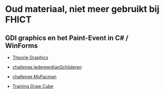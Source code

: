 # Oud materiaal, niet meer gebruikt bij FHICT


## GDI graphics en het Paint-Event in C# / WinForms

+ [Theorie Graphics](theorie_Graphics)

+ [challenge IedereenKanSchilderen](challenges/challengeIedereenKanSchilderen.pdf)

+ [challenge MsPacman](challenges/challengeMsPacman.pdf)

+ [Training Draw Cube](challenges/challengeCube.pdf)
